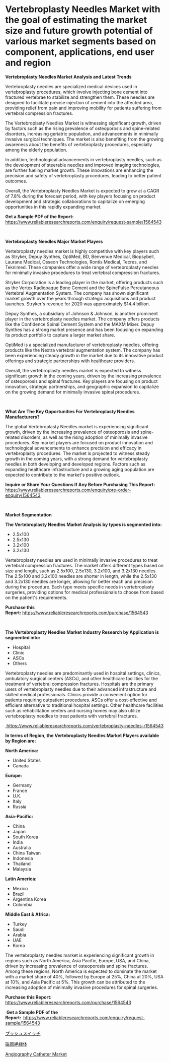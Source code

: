 <p><h1>Vertebroplasty Needles Market with the goal of estimating the market size and future growth potential of various market segments based on component, applications, end user and region</h1></p><p><strong>Vertebroplasty Needles Market Analysis and Latest Trends</strong></p>
<p><p>Vertebroplasty needles are specialized medical devices used in vertebroplasty procedures, which involve injecting bone cement into fractured vertebrae to stabilize and strengthen them. These needles are designed to facilitate precise injection of cement into the affected area, providing relief from pain and improving mobility for patients suffering from vertebral compression fractures. </p><p>The Vertebroplasty Needles Market is witnessing significant growth, driven by factors such as the rising prevalence of osteoporosis and spine-related disorders, increasing geriatric population, and advancements in minimally invasive surgical techniques. The market is also benefiting from the growing awareness about the benefits of vertebroplasty procedures, especially among the elderly population. </p><p>In addition, technological advancements in vertebroplasty needles, such as the development of steerable needles and improved imaging technologies, are further fueling market growth. These innovations are enhancing the precision and safety of vertebroplasty procedures, leading to better patient outcomes. </p><p>Overall, the Vertebroplasty Needles Market is expected to grow at a CAGR of 7.8% during the forecast period, with key players focusing on product development and strategic collaborations to capitalize on emerging opportunities in this rapidly expanding market.</p></p>
<p><strong>Get a Sample PDF of the Report:&nbsp;</strong> <a href="https://www.reliableresearchreports.com/enquiry/request-sample/1564543">https://www.reliableresearchreports.com/enquiry/request-sample/1564543</a></p>
<p>&nbsp;</p>
<p><strong>Vertebroplasty Needles Major Market Players</strong></p>
<p><p>Vertebroplasty needles market is highly competitive with key players such as Stryker, Depuy Synthes, OptiMed, BD, Benvenue Medical, Biopsybell, Laurane Medical, Osseon Technologies, Rontis Medical, Tecres, and Teknimed. These companies offer a wide range of vertebroplasty needles for minimally invasive procedures to treat vertebral compression fractures.</p><p>Stryker Corporation is a leading player in the market, offering products such as the Vertex Radiopaque Bone Cement and the SpinePulse Percutaneous Vertebral Augmentation System. The company has shown significant market growth over the years through strategic acquisitions and product launches. Stryker's revenue for 2020 was approximately $14.4 billion.</p><p>Depuy Synthes, a subsidiary of Johnson & Johnson, is another prominent player in the vertebroplasty needles market. The company offers products like the Confidence Spinal Cement System and the MAXM Mixer. Depuy Synthes has a strong market presence and has been focusing on expanding its product portfolio to capture a larger market share.</p><p>OptiMed is a specialized manufacturer of vertebroplasty needles, offering products like the Nextra vertebral augmentation system. The company has been experiencing steady growth in the market due to its innovative product offerings and strategic partnerships with healthcare providers.</p><p>Overall, the vertebroplasty needles market is expected to witness significant growth in the coming years, driven by the increasing prevalence of osteoporosis and spinal fractures. Key players are focusing on product innovation, strategic partnerships, and geographic expansion to capitalize on the growing demand for minimally invasive spinal procedures.</p></p>
<p>&nbsp;</p>
<p><strong>What Are The Key Opportunities For Vertebroplasty Needles Manufacturers?</strong></p>
<p><p>The global Vertebroplasty Needles market is experiencing significant growth, driven by the increasing prevalence of osteoporosis and spine-related disorders, as well as the rising adoption of minimally invasive procedures. Key market players are focused on product innovation and technological advancements to enhance precision and efficacy in vertebroplasty procedures. The market is projected to witness steady growth in the coming years, with a strong demand for vertebroplasty needles in both developing and developed regions. Factors such as expanding healthcare infrastructure and a growing aging population are expected to contribute to the market's positive outlook.</p></p>
<p><strong>Inquire or Share Your Questions If Any Before Purchasing This Report:</strong> <a href="https://www.reliableresearchreports.com/enquiry/pre-order-enquiry/1564543">https://www.reliableresearchreports.com/enquiry/pre-order-enquiry/1564543</a></p>
<p>&nbsp;</p>
<p><strong>Market Segmentation</strong></p>
<p><strong>The Vertebroplasty Needles Market Analysis by types is segmented into:</strong></p>
<p><ul><li>2.5x100</li><li>2.5x130</li><li>3.2x100</li><li>3.2x130</li></ul></p>
<p><p>Vertebroplasty needles are used in minimally invasive procedures to treat vertebral compression fractures. The market offers different types based on size and length, such as 2.5x100, 2.5x130, 3.2x100, and 3.2x130 needles. The 2.5x100 and 3.2x100 needles are shorter in length, while the 2.5x130 and 3.2x130 needles are longer, allowing for better reach and precision during the procedure. Each type meets specific needs in vertebroplasty surgeries, providing options for medical professionals to choose from based on the patient's requirements.</p></p>
<p><strong>Purchase this Report:&nbsp;</strong><a href="https://www.reliableresearchreports.com/purchase/1564543">https://www.reliableresearchreports.com/purchase/1564543</a></p>
<p>&nbsp;</p>
<p><strong>The Vertebroplasty Needles Market Industry Research by Application is segmented into:</strong></p>
<p><ul><li>Hospital</li><li>Clinic</li><li>ASCs</li><li>Others</li></ul></p>
<p><p>Vertebroplasty needles are predominantly used in hospital settings, clinics, ambulatory surgical centers (ASCs), and other healthcare facilities for the treatment of vertebral compression fractures. Hospitals are the primary users of vertebroplasty needles due to their advanced infrastructure and skilled medical professionals. Clinics provide a convenient option for patients requiring outpatient procedures. ASCs offer a cost-effective and efficient alternative to traditional hospital settings. Other healthcare facilities such as rehabilitation centers and nursing homes may also utilize vertebroplasty needles to treat patients with vertebral fractures.</p></p>
<p><a href="https://www.reliableresearchreports.com/vertebroplasty-needles-r1564543">&nbsp;https://www.reliableresearchreports.com/vertebroplasty-needles-r1564543</a></p>
<p><strong>In terms of Region, the Vertebroplasty Needles Market Players available by Region are:</strong></p>
<p>
    <p> <strong> North America: </strong>
        <ul>
            <li>United States</li>
            <li>Canada</li>
        </ul>
        </p> 
    <p> <strong> Europe: </strong>
        <ul>
            <li>Germany</li>
            <li>France</li>
            <li>U.K.</li>
            <li>Italy</li>
            <li>Russia</li>
        </ul>
        </p> 
    <p> <strong> Asia-Pacific: </strong>
        <ul>
            <li>China</li>
            <li>Japan</li>
            <li>South Korea</li>
            <li>India</li>
            <li>Australia</li>
            <li>China Taiwan</li>
            <li>Indonesia</li>
            <li>Thailand</li>
            <li>Malaysia</li>
        </ul>
        </p> 
    <p> <strong> Latin America: </strong>
        <ul>
            <li>Mexico</li>
            <li>Brazil</li>
            <li>Argentina Korea</li>
            <li>Colombia</li>
        </ul>
        </p> 
    <p> <strong> Middle East & Africa: </strong>
        <ul>
            <li>Turkey</li>
            <li>Saudi</li>
            <li>Arabia</li>
            <li>UAE</li>
            <li>Korea</li>
        </ul>
    </p>
    </p>
<p><p>The vertebroplasty needles market is experiencing significant growth in regions such as North America, Asia Pacific, Europe, USA, and China, driven by increasing prevalence of osteoporosis and spine fractures. Among these regions, North America is expected to dominate the market with a market share of 40%, followed by Europe at 25%, China at 20%, USA at 10%, and Asia Pacific at 5%. This growth can be attributed to the increasing adoption of minimally invasive procedures for spinal surgeries.</p></p>
<p><strong>Purchase this Report: </strong><a href="https://www.reliableresearchreports.com/purchase/1564543">https://www.reliableresearchreports.com/purchase/1564543</a></p>
<p>&nbsp;<strong>Get a Sample PDF of the Report:&nbsp;&nbsp;</strong><a href="https://www.reliableresearchreports.com/enquiry/request-sample/1564543">https://www.reliableresearchreports.com/enquiry/request-sample/1564543</a></p>
<p><strong></strong></p>
<p><p><a href="https://github.com/jkjreqjscoxx7/Market-Research-Report-List-1/blob/main/575337248038.md">プッシュスイッチ</a></p><p><a href="https://github.com/mares423/Market-Research-Report-List-1/blob/main/510528648037.md">磁器絶縁体</a></p><p><a href="https://github.com/JameTravis/Market-Research-Report-List-4/blob/main/angiography-catheter-market.md">Angiography Catheter Market</a></p></p>